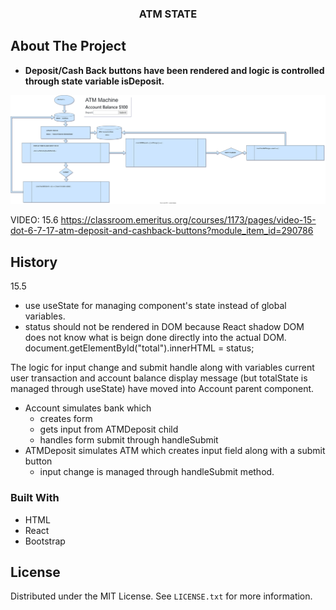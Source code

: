 
  <h3 align="center">ATM STATE</h3>

## About The Project

- **Deposit/Cash Back buttons have been rendered and logic is controlled through state variable isDeposit.**





  

![](assets/account.drawio.svg)



VIDEO: 15.6
https://classroom.emeritus.org/courses/1173/pages/video-15-dot-6-7-17-atm-deposit-and-cashback-buttons?module_item_id=290786

## History

15.5
 - use useState for managing component's state instead of global variables.
 - status should not be rendered in DOM because React shadow DOM does not know what is beign done directly into the actual DOM.
    document.getElementById("total").innerHTML = status;


The logic for input change and submit handle along with variables current user transaction and account balance display message (but totalState is managed through useState) have moved into Account parent component.
- Account simulates bank which 
  - creates form
  - gets input from ATMDeposit child
  - handles form submit through handleSubmit
- ATMDeposit simulates ATM which creates input field along with a submit button
  - input change is managed through handleSubmit method.
  
### Built With

- HTML
- React
- Bootstrap


## License

Distributed under the MIT License. See `LICENSE.txt` for more information.

